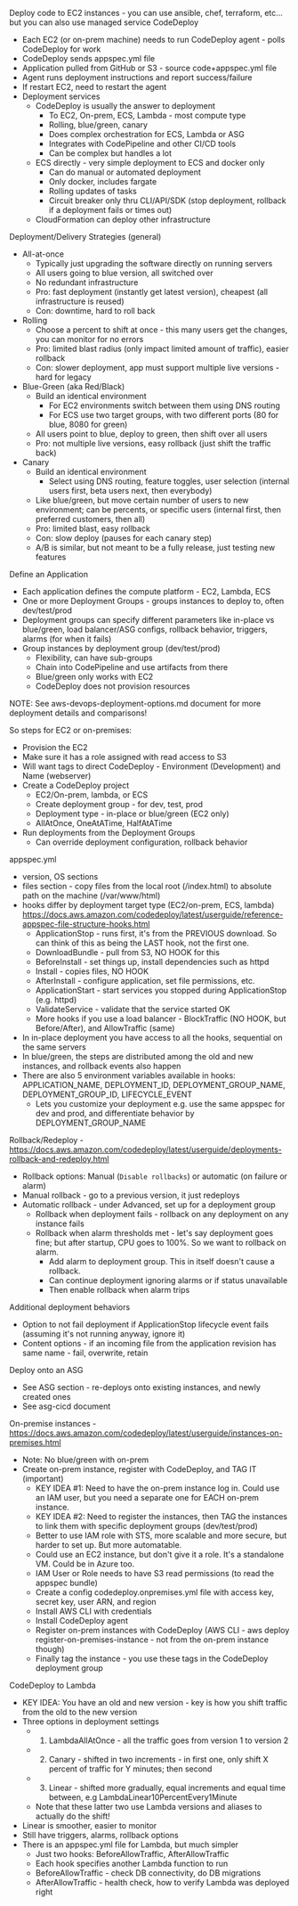 Deploy code to EC2 instances - you can use ansible, chef, terraform, etc... but you can also use managed service CodeDeploy
- Each EC2 (or on-prem machine) needs to run CodeDeploy agent - polls CodeDeploy for work
- CodeDeploy sends appspec.yml file
- Application pulled from GitHub or S3 - source code+appspec.yml file 
- Agent runs deployment instructions and report success/failure
- If restart EC2, need to restart the agent
- Deployment services
  - CodeDeploy is usually the answer to deployment
    - To EC2, On-prem, ECS, Lambda - most compute type
	- Rolling, blue/green, canary
    - Does complex orchestration for ECS, Lambda or ASG
	- Integrates with CodePipeline and other CI/CD tools
	- Can be complex but handles a lot
  - ECS directly - very simple deployment to ECS and docker only
    - Can do manual or automated deployment
	- Only docker, includes fargate
	- Rolling updates of tasks
	- Circuit breaker only thru CLI/API/SDK (stop deployment, rollback if a deployment fails or times out)
  - CloudFormation can deploy other infrastructure

Deployment/Delivery Strategies (general)
- All-at-once
  - Typically just upgrading the software directly on running servers
  - All users going to blue version, all switched over
  - No redundant infrastructure
  - Pro: fast deployment (instantly get latest version), cheapest (all infrastructure is reused)
  - Con: downtime, hard to roll back
- Rolling
  - Choose a percent to shift at once - this many users get the changes, you can monitor for no errors
  - Pro: limited blast radius (only impact limited amount of traffic), easier rollback
  - Con: slower deployment, app must support multiple live versions - hard for legacy
- Blue-Green (aka Red/Black)
  - Build an identical environment
    - For EC2 environments switch between them using DNS routing
    - For ECS use two target groups, with two different ports (80 for blue, 8080 for green)
  - All users point to blue, deploy to green, then shift over all users
  - Pro: not multiple live versions, easy rollback (just shift the traffic back)
- Canary
  - Build an identical environment
    - Select using DNS routing, feature toggles, user selection (internal users first, beta users next, then everybody)
  - Like blue/green, but move certain number of users to new environment; can be percents, or specific users (internal first, then preferred customers, then all)
  - Pro: limited blast, easy rollback
  - Con: slow deploy (pauses for each canary step)
  - A/B is similar, but not meant to be a fully release, just testing new features

Define an Application
- Each application defines the compute platform - EC2, Lambda, ECS
- One or more Deployment Groups - groups instances to deploy to, often dev/test/prod
- Deployment groups can specify different parameters like in-place vs blue/green, load balancer/ASG configs, rollback behavior, triggers, alarms (for when it fails)
- Group instances by deployment group (dev/test/prod)
  - Flexibility, can have sub-groups
  - Chain into CodePipeline and use artifacts from there
  - Blue/green only works with EC2
  - CodeDeploy does not provision resources

NOTE: See aws-devops-deployment-options.md document for more deployment details and comparisons!

So steps for EC2 or on-premises:
- Provision the EC2
- Make sure it has a role assigned with read access to S3
- Will want tags to direct CodeDeploy - Environment (Development) and Name (webserver)
- Create a CodeDeploy project
  - EC2/On-prem, lambda, or ECS
  - Create deployment group - for dev, test, prod
  - Deployment type - in-place or blue/green (EC2 only)
  - AllAtOnce, OneAtATime, HalfAtATime
- Run deployments from the Deployment Groups
  - Can override deployment configuration, rollback behavior

appspec.yml
- version, OS sections
- files section - copy files from the local root (/index.html) to absolute path on the machine (/var/www/html)
- hooks differ by deployment target type (EC2/on-prem, ECS, lambda) https://docs.aws.amazon.com/codedeploy/latest/userguide/reference-appspec-file-structure-hooks.html
  - ApplicationStop - runs first, it's from the PREVIOUS download. So can think of this as being the LAST hook, not the first one.
  - DownloadBundle - pull from S3, NO HOOK for this
  - BeforeInstall - set things up, install dependencies such as httpd
  - Install - copies files, NO HOOK
  - AfterInstall - configure application, set file permissions, etc.
  - ApplicationStart - start services you stopped during ApplicationStop (e.g. httpd)
  - ValidateService - validate that the service started OK
  - More hooks if you use a load balancer - BlockTraffic (NO HOOK, but Before/After), and AllowTraffic (same)
- In in-place deployment you have access to all the hooks, sequential on the same servers
- In blue/green, the steps are distributed among the old and new instances, and rollback events also happen
- There are also 5 environment variables available in hooks: APPLICATION_NAME, DEPLOYMENT_ID, DEPLOYMENT_GROUP_NAME, DEPLOYMENT_GROUP_ID, LIFECYCLE_EVENT
  - Lets you customize your deployment e.g. use the same appspec for dev and prod, and differentiate behavior by DEPLOYMENT_GROUP_NAME

Rollback/Redeploy - https://docs.aws.amazon.com/codedeploy/latest/userguide/deployments-rollback-and-redeploy.html
- Rollback options: Manual (`Disable rollbacks`) or automatic (on failure or alarm)
- Manual rollback - go to a previous version, it just redeploys
- Automatic rollback - under Advanced, set up for a deployment group
  - Rollback when deployment fails - rollback on any deployment on any instance fails
  - Rollback when alarm thresholds met - let's say deployment goes fine; but after startup, CPU goes to 100%. So we want to rollback on alarm. 
    - Add alarm to deployment group. This in itself doesn't cause a rollback.
    - Can continue deployment ignoring alarms or if status unavailable
    - Then enable rollback when alarm trips

Additional deployment behaviors
- Option to not fail deployment if ApplicationStop lifecycle event fails (assuming it's not running anyway, ignore it)
- Content options - if an incoming file from the application revision has same name - fail, overwrite, retain

Deploy onto an ASG
- See ASG section - re-deploys onto existing instances, and newly created ones
- See asg-cicd document

On-premise instances - https://docs.aws.amazon.com/codedeploy/latest/userguide/instances-on-premises.html
- Note: No blue/green with on-prem
- Create on-prem instance, register with CodeDeploy, and TAG IT (important)
  - KEY IDEA #1: Need to have the on-prem instance log in. Could use an IAM user, but you need a separate one for EACH on-prem instance.
  - KEY IDEA #2: Need to register the instances, then TAG the instances to link them with specific deployment groups (dev/test/prod)
  - Better to use IAM role with STS, more scalable and more secure, but harder to set up. But more automatable.
  - Could use an EC2 instance, but don't give it a role. It's a standalone VM. Could be in Azure too.
  - IAM User or Role needs to have S3 read permissions (to read the appspec bundle)
  - Create a config codedeploy.onpremises.yml file with access key, secret key, user ARN, and region
  - Install AWS CLI with credentials
  - Install CodeDeploy agent
  - Register on-prem instances with CodeDeploy (AWS CLI - aws deploy register-on-premises-instance - not from the on-prem instance though)
  - Finally tag the instance - you use these tags in the CodeDeploy deployment group

CodeDeploy to Lambda
- KEY IDEA: You have an old and new version - key is how you shift traffic from the old to the new version
- Three options in deployment settings
  - 1. LambdaAllAtOnce - all the traffic goes from version 1 to version 2
  - 2. Canary - shifted in two increments - in first one, only shift X percent of traffic for Y minutes; then second
  - 3. Linear - shifted more gradually, equal increments and equal time between, e.g LambdaLinear10PercentEvery1Minute
  - Note that these latter two use Lambda versions and aliases to actually do the shift!
- Linear is smoother, easier to monitor
- Still have triggers, alarms, rollback options
- There is an appspec.yml file for Lambda, but much simpler
  - Just two hooks: BeforeAllowTraffic, AfterAllowTraffic
  - Each hook specifies another Lambda function to run
  - BeforeAllowTraffic - check DB connectivity, do DB migrations
  - AfterAllowTraffic - health check, how to verify Lambda was deployed right
